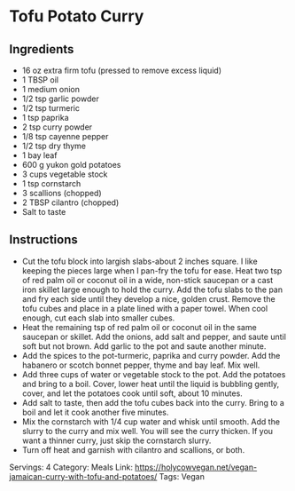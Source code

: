 # Tofu Potato Curry
## Ingredients
- 16 oz extra firm tofu (pressed to remove excess liquid)
- 1 TBSP oil
- 1 medium onion
- 1/2 tsp garlic powder
- 1/2 tsp turmeric
- 1 tsp paprika
- 2 tsp curry powder
- 1/8 tsp cayenne pepper
- 1/2 tsp dry thyme
- 1 bay leaf
- 600 g yukon gold potatoes
- 3 cups vegetable stock
- 1 tsp cornstarch
- 3 scallions (chopped)
- 2 TBSP cilantro (chopped)
- Salt to taste
## Instructions
- Cut the tofu block into largish slabs-about 2 inches square. I like keeping the pieces large when I pan-fry the tofu for ease. Heat two tsp of red palm oil or coconut oil in a wide, non-stick saucepan or a cast iron skillet large enough to hold the curry. Add the tofu slabs to the pan and fry each side until they develop a nice, golden crust. Remove the tofu cubes and place in a plate lined with a paper towel. When cool enough, cut each slab into smaller cubes.
- Heat the remaining tsp of red palm oil or coconut oil in the same saucepan or skillet. Add the onions, add salt and pepper, and saute until soft but not brown. Add garlic to the pot and saute another minute.
- Add the spices to the pot-turmeric, paprika and curry powder. Add the habanero or scotch bonnet pepper, thyme and bay leaf. Mix well.
- Add three cups of water or vegetable stock to the pot. Add the potatoes and bring to a boil. Cover, lower heat until the liquid is bubbling gently, cover, and let the potatoes cook until soft, about 10 minutes.
- Add salt to taste, then add the tofu cubes back into the curry. Bring to a boil and let it cook another five minutes.
- Mix the cornstarch with 1/4 cup water and whisk until smooth. Add the slurry to the curry and mix well. You will see the curry thicken. If you want a thinner curry, just skip the cornstarch slurry.
- Turn off heat and garnish with cilantro and scallions, or both.

Servings: 4
Category: Meals
Link: https://holycowvegan.net/vegan-jamaican-curry-with-tofu-and-potatoes/
Tags: Vegan
